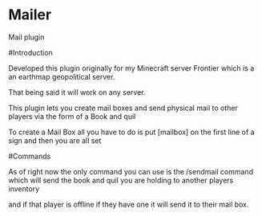 # Mailer
Mail plugin


#Introduction

Developed this plugin originally for my Minecraft server Frontier which is a an earthmap geopolitical server.

That being said it will work on any server.

This plugin lets you create mail boxes and send physical mail to other players via the form of a Book and quil

To create a Mail Box all you have to do is put [mailbox] on the first line of a sign and then you are all set



#Commands

As of right now the only command you can use is the /sendmail command which will send the book and quil you are holding to another players inventory

and if that player is offline if they have one it will send it to their mail box. 

